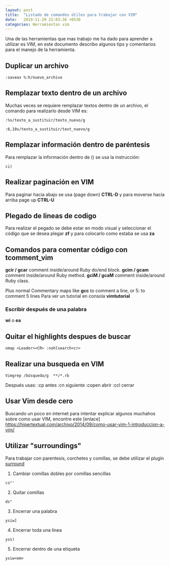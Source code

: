 ```yaml
---
layout: post
title:  "Listado de comandos útiles para trabajar con VIM"
date:   2019-11-29 22:03:36 +0530
categories: Herramientas vim
---
```

Una de las herramientas que mas trabajo me ha dado para aprender a utilizar es VIM, en este documento describo algunos tips y comentarios para el manejo de la herramienta.

## Duplicar un archivo

```shell
:saveas %:h/nuevo_archivo
```

## Remplazar texto dentro de un archivo

Muchas veces se requiere remplazar textos dentro de un archivo, el comando para realizarlo desde VIM es:

```shell
:%s/texto_a_sustituir/texto_nuevo/g

:6,10s/texto_a_sustituir/text_nuevo/g
```

## Remplazar información dentro de paréntesis

Para remplazar la información dentro de () se usa la instrucción:


```shell
ci)
```
## Realizar paginación en VIM

Para paginar hacia abajo se usa (page down) **CTRL-D** y para moverse hacia arriba page up **CTRL-U**

## Plegado de lineas de codigo

Para realizar el pegado se debe estar en modo visual y seleccionar el código que se desea plegar **zf** y para colocarlo como estaba se usa **za**

## Comandos para comentar código con tcomment_vim

**gcir / gcar** comment inside/around Ruby do/end block. **gcim / gcam** comment inside/around Ruby method. **gciM / gcaM** comment inside/around Ruby class.

Plus normal Commentary maps like **gcc** to comment a line, or 5: to comment 5 lines
Para ver un tutorial en consola **vimtutorial**

### Escribir después de una palabra

**wi** o **ea**

## Quitar el highlights despues de buscar

```shell
nmap <Leader><CR> :nohlsearch<cr>
```
## Realizar una busqueda en VIM


```shell
Vimgrep /búsqueda/g  **/*.rb
```

Después usas: :cp antes :cn siguiente :copen abrir :ccl cerrar

## Usar Vim desde cero

Buscando un poco en internet para intentar explicar algunos muchahos sobre como usar VIM, encontre este [enlace] https://hipertextual.com/archivo/2014/09/como-usar-vim-1-introduccion-a-vim/

## Utilizar "surroundings"

Para trabajar con parentesis, corchetes y comillas, se debe utilizar el plugin [surround]

1. Cambiar comillas dobles por comillas sencillas

```shell
cs"'
```
2. Quitar comillas
```shell
ds"
```
3. Encerrar una palabra
```shell
ysiw]
```
4. Encerrar toda una linea
```shell
yss)
```
5. Encerrar dentro de una etiqueta
```shell
ysiw<em>
```

[introcuccion]: https://hipertextual.com/archivo/2014/09/como-usar-vim-1-introduccion-a-vim/
[surround]: https://github.com/tpope/vim-surround
